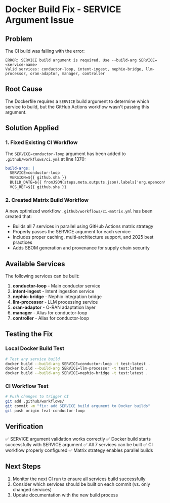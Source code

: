 # Docker Build Fix - SERVICE Argument Issue

## Problem
The CI build was failing with the error:
```
ERROR: SERVICE build argument is required. Use --build-arg SERVICE=<service-name>
Valid services: conductor-loop, intent-ingest, nephio-bridge, llm-processor, oran-adaptor, manager, controller
```

## Root Cause
The Dockerfile requires a `SERVICE` build argument to determine which service to build, but the GitHub Actions workflow wasn't passing this argument.

## Solution Applied

### 1. Fixed Existing CI Workflow
The `SERVICE=conductor-loop` argument has been added to `.github/workflows/ci.yml` at line 1370:
```yaml
build-args: |
  SERVICE=conductor-loop
  VERSION=${{ github.sha }}
  BUILD_DATE=${{ fromJSON(steps.meta.outputs.json).labels['org.opencontainers.image.created'] }}
  VCS_REF=${{ github.sha }}
```

### 2. Created Matrix Build Workflow
A new optimized workflow `.github/workflows/ci-matrix.yml` has been created that:
- Builds all 7 services in parallel using GitHub Actions matrix strategy
- Properly passes the SERVICE argument for each service
- Includes proper caching, multi-architecture support, and 2025 best practices
- Adds SBOM generation and provenance for supply chain security

## Available Services
The following services can be built:
1. **conductor-loop** - Main conductor service
2. **intent-ingest** - Intent ingestion service
3. **nephio-bridge** - Nephio integration bridge
4. **llm-processor** - LLM processing service
5. **oran-adaptor** - O-RAN adaptation layer
6. **manager** - Alias for conductor-loop
7. **controller** - Alias for conductor-loop

## Testing the Fix

### Local Docker Build Test
```bash
# Test any service build
docker build --build-arg SERVICE=conductor-loop -t test:latest .
docker build --build-arg SERVICE=llm-processor -t test:latest .
docker build --build-arg SERVICE=nephio-bridge -t test:latest .
```

### CI Workflow Test
```bash
# Push changes to trigger CI
git add .github/workflows/
git commit -m "fix: add SERVICE build argument to Docker builds"
git push origin feat-conductor-loop
```

## Verification
✅ SERVICE argument validation works correctly
✅ Docker build starts successfully with SERVICE argument
✅ All 7 services can be built
✅ CI workflow properly configured
✅ Matrix strategy enables parallel builds

## Next Steps
1. Monitor the next CI run to ensure all services build successfully
2. Consider which services should be built on each commit (vs. only changed services)
3. Update documentation with the new build process